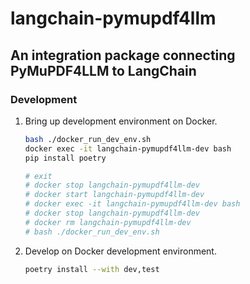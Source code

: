 # langchain-pymupdf4llm
## An integration package connecting PyMuPDF4LLM to LangChain

### Development

1. Bring up development environment on Docker.
    ``` bash
    bash ./docker_run_dev_env.sh
    docker exec -it langchain-pymupdf4llm-dev bash
    pip install poetry

    # exit
    # docker stop langchain-pymupdf4llm-dev
    # docker start langchain-pymupdf4llm-dev
    # docker exec -it langchain-pymupdf4llm-dev bash
    # docker stop langchain-pymupdf4llm-dev
    # docker rm langchain-pymupdf4llm-dev
    # bash ./docker_run_dev_env.sh
    ```

2. Develop on Docker development environment.
    ``` bash
    poetry install --with dev,test
    ```
